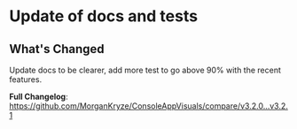 # Update of docs and tests

## What's Changed

Update docs to be clearer, add more test to go above 90% with the recent features.


**Full Changelog**: https://github.com/MorganKryze/ConsoleAppVisuals/compare/v3.2.0...v3.2.1